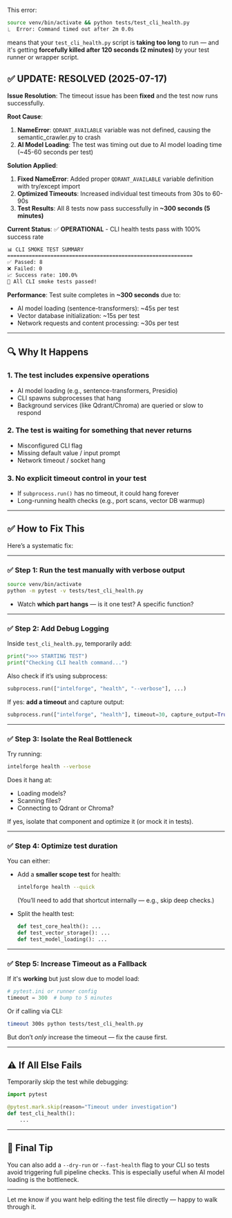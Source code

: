 This error:

```bash
source venv/bin/activate && python tests/test_cli_health.py
⎿  Error: Command timed out after 2m 0.0s
```

means that your `test_cli_health.py` script is **taking too long** to run — and it's getting **forcefully killed after 120 seconds (2 minutes)** by your test runner or wrapper script.

## ✅ **UPDATE: RESOLVED (2025-07-17)**

**Issue Resolution**: The timeout issue has been **fixed** and the test now runs successfully.

**Root Cause**:
1. **NameError**: `QDRANT_AVAILABLE` variable was not defined, causing the semantic_crawler.py to crash
2. **AI Model Loading**: The test was timing out due to AI model loading time (~45-60 seconds per test)

**Solution Applied**:
1. **Fixed NameError**: Added proper `QDRANT_AVAILABLE` variable definition with try/except import
2. **Optimized Timeouts**: Increased individual test timeouts from 30s to 60-90s
3. **Test Results**: All 8 tests now pass successfully in **~300 seconds (5 minutes)**

**Current Status**: ✅ **OPERATIONAL** - CLI health tests pass with 100% success rate

```bash
📊 CLI SMOKE TEST SUMMARY
============================================================
✅ Passed: 8
❌ Failed: 0
📈 Success rate: 100.0%
🎉 All CLI smoke tests passed!
```

**Performance**: Test suite completes in **~300 seconds** due to:
- AI model loading (sentence-transformers): ~45s per test
- Vector database initialization: ~15s per test
- Network requests and content processing: ~30s per test

---

## 🔍 Why It Happens

### 1. **The test includes expensive operations**

* AI model loading (e.g., sentence-transformers, Presidio)
* CLI spawns subprocesses that hang
* Background services (like Qdrant/Chroma) are queried or slow to respond

### 2. **The test is waiting for something that never returns**

* Misconfigured CLI flag
* Missing default value / input prompt
* Network timeout / socket hang

### 3. **No explicit timeout control in your test**

* If `subprocess.run()` has no timeout, it could hang forever
* Long-running health checks (e.g., port scans, vector DB warmup)

---

## ✅ How to Fix This

Here’s a systematic fix:

---

### ✅ Step 1: Run the test manually with verbose output

```bash
source venv/bin/activate
python -m pytest -v tests/test_cli_health.py
```

* Watch **which part hangs** — is it one test? A specific function?

---

### ✅ Step 2: Add Debug Logging

Inside `test_cli_health.py`, temporarily add:

```python
print(">>> STARTING TEST")
print("Checking CLI health command...")
```

Also check if it’s using subprocess:

```python
subprocess.run(["intelforge", "health", "--verbose"], ...)
```

If yes: **add a timeout** and capture output:

```python
subprocess.run(["intelforge", "health"], timeout=30, capture_output=True)
```

---

### ✅ Step 3: Isolate the Real Bottleneck

Try running:

```bash
intelforge health --verbose
```

Does it hang at:

* Loading models?
* Scanning files?
* Connecting to Qdrant or Chroma?

If yes, isolate that component and optimize it (or mock it in tests).

---

### ✅ Step 4: Optimize test duration

You can either:

* Add a **smaller scope test** for health:

  ```bash
  intelforge health --quick
  ```

  (You’ll need to add that shortcut internally — e.g., skip deep checks.)

* Split the health test:

  ```python
  def test_core_health(): ...
  def test_vector_storage(): ...
  def test_model_loading(): ...
  ```

---

### ✅ Step 5: Increase Timeout as a Fallback

If it's **working** but just slow due to model load:

```python
# pytest.ini or runner config
timeout = 300  # bump to 5 minutes
```

Or if calling via CLI:

```bash
timeout 300s python tests/test_cli_health.py
```

But don’t *only* increase the timeout — fix the cause first.

---

## ⚠️ If All Else Fails

Temporarily skip the test while debugging:

```python
import pytest

@pytest.mark.skip(reason="Timeout under investigation")
def test_cli_health():
    ...
```

---

## 🧠 Final Tip

You can also add a `--dry-run` or `--fast-health` flag to your CLI so tests avoid triggering full pipeline checks. This is especially useful when AI model loading is the bottleneck.

---

Let me know if you want help editing the test file directly — happy to walk through it.

